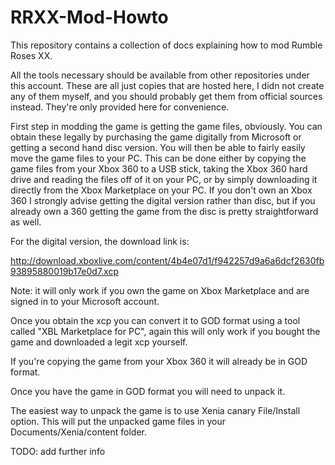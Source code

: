# RRXX-Mod-Howto
This repository contains a collection of docs explaining how to mod Rumble Roses XX.

All the tools necessary should be available from other repositories under this account. These are all just copies that are hosted here, I didn not create any of them myself, and you should probably get them from official sources instead. They're only provided here for convenience.

First step in modding the game is getting the game files, obviously. You can obtain these legally by purchasing the game digitally from Microsoft or getting a second hand disc version. You will then be able to fairly easily move the game files to your PC. This can be done either by copying the game files from your Xbox 360 to a USB stick, taking the Xbox 360 hard drive and reading the files off of it on your PC, or by simply downloading it directly from the Xbox Marketplace on your PC. If you don't own an Xbox 360 I strongly advise getting the digital version rather than disc, but if you already own a 360 getting the game from the disc is pretty straightforward as well.

For the digital version, the download link is:

http://download.xboxlive.com/content/4b4e07d1/f942257d9a6a6dcf2630fb93895880019b17e0d7.xcp

Note: it will only work if you own the game on Xbox Marketplace and are signed in to your Microsoft account.

Once you obtain the xcp you can convert it to GOD format using a tool called "XBL Marketplace for PC", again this will only work if you bought the game and downloaded a legit xcp yourself.

If you're copying the game from your Xbox 360 it will already be in GOD format.

Once you have the game in GOD format you will need to unpack it. 

The easiest way to unpack the game is to use Xenia canary File/Install option. This will put the unpacked game files in your Documents/Xenia/content folder.

TODO: add further info
